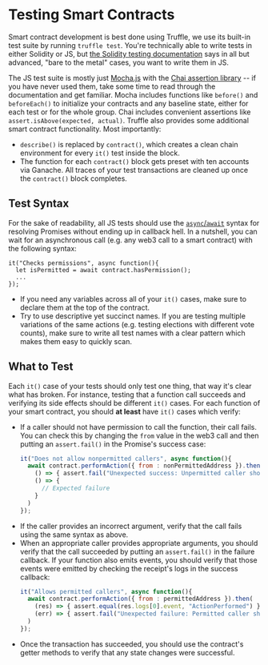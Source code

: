 # Testing Smart Contracts
Smart contract development is best done using Truffle, we use its built-in test suite by running `truffle test`.  You're technically able to write tests in either Solidity or JS, but [the Solidity testing documentation](https://truffleframework.com/docs/truffle/testing/testing-your-contracts) says in all but advanced, "bare to the metal" cases, you want to write them in JS.  

The JS test suite is mostly just [Mocha.js](https://mochajs.org/) with the [Chai assertion library](http://www.chaijs.com/) -- if you have never used them, take some time to read through the documentation and get familiar.  Mocha includes functions like `before()` and `beforeEach()` to initialize your contracts and any baseline state, either for each test or for the whole group.  Chai includes convenient assertions like `assert.isAbove(expected, actual)`.  Truffle also provides some additional smart contract functionality.  Most importantly:
- `describe()` is replaced by `contract()`, which creates a clean chain environment for every `it()` test inside the block.
- The function for each `contract()` block gets preset with ten accounts via Ganache.  All traces of your test transactions are cleaned up once the `contract()` block completes.

## Test Syntax
For the sake of readability, all JS tests should use the [`async`/`await`](https://developer.mozilla.org/en-US/docs/Web/JavaScript/Reference/Statements/async_function) syntax for resolving Promises without ending up in callback hell.  In a nutshell, you can wait for an asynchronous call (e.g. any web3 call to a smart contract) with the following syntax:
```
it("Checks permissions", async function(){
  let isPermitted = await contract.hasPermission();
  ...
});
```
- If you need any variables across all of your `it()` cases, make sure to declare them at the top of the contract.
- Try to use descriptive yet succinct names.  If you are testing multiple variations of the same actions (e.g. testing elections with different vote counts), make sure to write all test names with a clear pattern which makes them easy to quickly scan.

## What to Test
Each `it()` case of your tests should only test one thing, that way it's clear what has broken.  For instance, testing that a function call succeeds and verifying its side effects should be different `it()` cases.  For each function of your smart contract, you should **at least** have `it()` cases which verify:
- If a caller should not have permission to call the function, their call fails.  You can check this by changing the `from` value in the web3 call and then putting an `assert.fail()` in the Promise's success case:
  ```javascript
  it("Does not allow nonpermitted callers", async function(){
    await contract.performAction({ from : nonPermittedAddress }).then(
      () => { assert.fail("Unexpected success: Unpermitted caller should not be able to perform action") },
      () => {
        // Expected failure
      }
    )
  });
  ```
- If the caller provides an incorrect argument, verify that the call fails using the same syntax as above.
- When an appropriate caller provides appropriate arguments, you should verify that the call succeeded by putting an `assert.fail()` in the failure callback.  If your function also emits events, you should verify that those events were emitted by checking the receipt's logs in the success callback:
  ```javascript
  it("Allows permitted callers", async function(){
    await contract.performAction({ from : permittedAddress }).then(
      (res) => { assert.equal(res.logs[0].event, "ActionPerformed") },
      (err) => { assert.fail("Unexpected failure: Permitted caller should be able to perform action without getting err: ",err) }
    )
  });
  ```
- Once the transaction has succeeded, you should use the contract's getter methods to verify that any state changes were successful.
